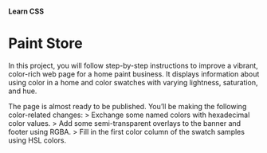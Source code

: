 #### Learn CSS
# Paint Store

In this project, you will follow step-by-step instructions to improve a vibrant, color-rich web page for a home paint business. It displays information about using color in a home and color swatches with varying lightness, saturation, and hue.

The page is almost ready to be published. You’ll be making the following color-related changes:
    > Exchange some named colors with hexadecimal color values.
    > Add some semi-transparent overlays to the banner and footer using RGBA.
    > Fill in the first color column of the swatch samples using HSL colors.
